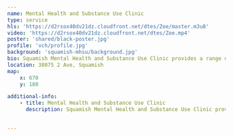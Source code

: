 ```yaml
---
name: Mental Health and Substance Use Clinic
type: service
hls: 'https://d2rsox40dv21dz.cloudfront.net/dtes/Zoe/master.m3u8'
video: 'https://d2rsox40dv21dz.cloudfront.net/dtes/Zoe.mp4'
poster: 'shared/black-poster.jpg'
profile: 'vch/profile.jpg'
background: 'squamish-mhsu/background.jpg'
bio: Squamish Mental Health and Substance Use Clinic provides a range of services that can help those struggling with substance use or addiction, including detox, group therapy, counselling, and medication. All of the treatment programs are free and supply medications and services including counselling, specialized treatment planning, aftercare, and follow-up. 
location: 38075 2 Ave, Squamish
map:
    x: 670
    y: 180

additional-info: 
    - title: Mental Health and Substance Use Clinic
      description: Squamish Mental Health and Substance Use Clinic provides a range of services that can help those struggling with substance use or addiction, including detox, group therapy, counselling, and medication. All of the treatment programs are free and supply medications and services including counselling, specialized treatment planning, aftercare, and follow-up. 
    

---
```

